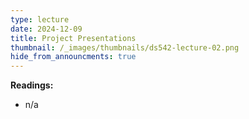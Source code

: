 ```yaml
---
type: lecture
date: 2024-12-09
title: Project Presentations
thumbnail: /_images/thumbnails/ds542-lecture-02.png
hide_from_announcments: true
---
```

**Readings:**
- n/a

